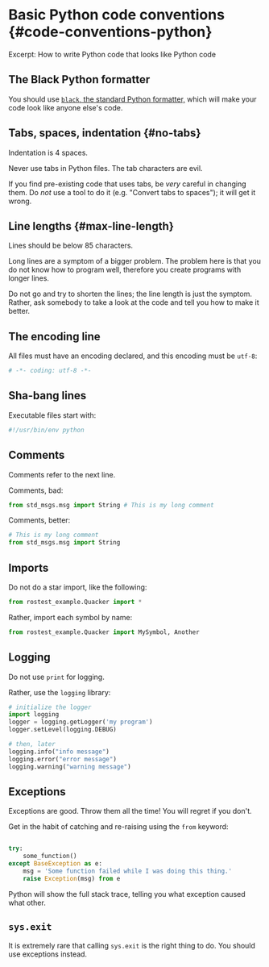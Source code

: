 # Basic Python code conventions  {#code-conventions-python}

Excerpt: How to write Python code that looks like Python code

## The Black Python formatter

You should use [`black`, the standard Python formatter,][black] which will make your code
look like anyone else's code.

[black]: https://github.com/psf/black

## Tabs, spaces, indentation {#no-tabs}

Indentation is 4 spaces.

Never use tabs in Python files. The tab characters are evil. 

If you find pre-existing code that uses tabs, be *very* careful in changing them.
Do *not* use a tool to do it (e.g. "Convert tabs to spaces"); it will get it wrong.



## Line lengths {#max-line-length}

Lines should be below 85 characters.


Long lines are a symptom of a bigger problem. The problem here is that you do not know how to program well,
therefore you create programs with longer lines.

Do not go and try to shorten the lines; the line length is just the symptom. Rather, ask somebody to take a look at the code and tell you how to make it better.


## The encoding line

All files must have an encoding declared, and this encoding must be `utf-8`:

```python
# -*- coding: utf-8 -*-
```

## Sha-bang lines

Executable files start with:

```python
#!/usr/bin/env python
```

## Comments

Comments refer to the next line.

Comments, bad:

```python
from std_msgs.msg import String # This is my long comment
```

Comments, better:

```python
# This is my long comment
from std_msgs.msg import String
```

## Imports

Do not do a star import, like the following:

```python
from rostest_example.Quacker import *
```

Rather, import each symbol by name:

```python
from rostest_example.Quacker import MySymbol, Another
```


## Logging  

Do not use `print` for logging.

Rather, use the `logging` library:

```python
# initialize the logger
import logging
logger = logging.getLogger('my program')
logger.setLevel(logging.DEBUG)

# then, later
logging.info("info message")
logging.error("error message")
logging.warning("warning message")
``` 

## Exceptions 

Exceptions are good. Throw them all the time! You will regret if you don't.

Get in the habit of catching and re-raising using the `from` keyword:

```python

try:
    some_function()
except BaseException as e:
    msg = 'Some function failed while I was doing this thing.'
    raise Exception(msg) from e
```

Python will show the full stack trace, telling you what exception caused what other.

## `sys.exit`

It is extremely rare that calling `sys.exit` is the right thing to do. You should use exceptions instead. 
